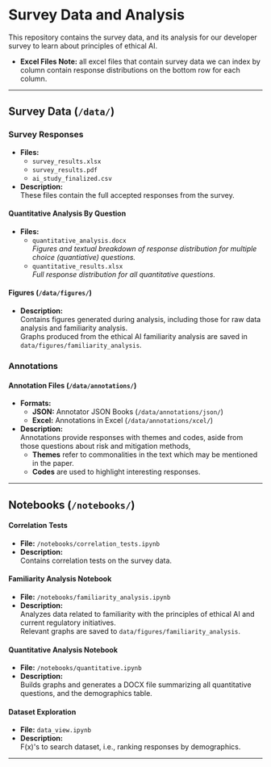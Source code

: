 # Survey Data and Analysis

This repository contains the survey data, and its analysis for our developer survey to learn about principles of ethical AI. 

- **Excel Files Note:** all excel files that contain survey data we can index by column contain response distributions on the bottom row for each column. 
--- 

## Survey Data (`/data/`)

### Survey Responses
- **Files:**
  - `survey_results.xlsx`
  - `survey_results.pdf`
  - `ai_study_finalized.csv`
- **Description:**  
  These files contain the full accepted responses from the survey. 

####  Quantitative Analysis By Question
- **Files:**
  - `quantitative_analysis.docx`  
    _Figures and textual breakdown of response distribution for multiple choice (quantiative) questions._
  - `quantitative_results.xlsx`  
    _Full response distribution for all quantitative questions._


#### Figures (`/data/figures/`)
- **Description:**  
  Contains figures generated during analysis, including those for raw data analysis and familiarity analysis.  
  Graphs produced from the ethical AI familiarity analysis are saved in `data/figures/familiarity_analysis`.

### Annotations

#### Annotation Files (`/data/annotations/`)
- **Formats:**
  - **JSON:** Annotator JSON Books (`/data/annotations/json/`)
  - **Excel:** Annotations in Excel (`/data/annotations/xcel/`)
- **Description:**  
  Annotations provide responses with themes and codes, aside from those questions about risk and mitigation methods, 
  - **Themes** refer to commonalities in the text which may be mentioned in the paper. 
  - **Codes**  are used to highlight interesting responses.   

---
## Notebooks (`/notebooks/`)

#### Correlation Tests
- **File:** `/notebooks/correlation_tests.ipynb`
- **Description:**  
  Contains correlation tests on the survey data.

#### Familiarity Analysis Notebook
- **File:** `/notebooks/familiarity_analysis.ipynb`
- **Description:**  
  Analyzes data related to familiarity with the principles of ethical AI and current regulatory initiatives.  
  Relevant graphs are saved to `data/figures/familiarity_analysis`.

#### Quantitative Analysis Notebook
- **File:** `/notebooks/quantitative.ipynb`
- **Description:**  
  Builds graphs and generates a DOCX file summarizing all quantitative questions, and the demographics table.

#### Dataset Exploration
- **File:** `data_view.ipynb`
- **Description:**  
  F(x)'s to search dataset, i.e., ranking responses by demographics.

---